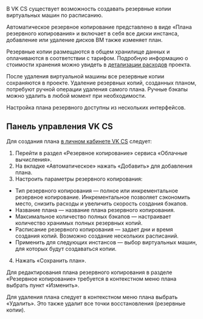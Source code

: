 В VK CS существует возможность создавать резервные копии виртуальных машин по расписанию.

Автоматическое резервное копирование представлено в виде «Плана резервного копирования» и включает в себя все диски инстанса, добавление или удаление дисков ВМ также изменяет план.

<info>

Резервные копии размещаются в общем хранилище данных и оплачиваются в соответствии с тарифом. Подробную информацию о стоимости хранения можно увидеть в [детализации расходов](https://mcs.mail.ru/docs/ru/additionals/billing/operations/detail) проекта.

</info>

После удаления виртуальной машины все резервные копии сохраняются в проекте. Удаление резервных копий, созданных планом, потребуют ручной операции удаления самого плана. Ручные бэкапы можно удалить в любой момент при необходимости.

Настройка плана резервного доступны из нескольких интерфейсов.

## Панель управления VK CS

Для создания плана [в личном кабинете VK CS](https://mcs.mail.ru/app/services/infra/servers/) следует:

1.  Перейти в раздел «Резервное копирование» сервиса «Облачные вычисления».
2.  На вкладке «Автоматическое» нажать «Добавить» для добавления плана.
3.  Настроить параметры резервного копирования:

- Тип резервного копирования — полное или инкрементальное резервное копирование. Инкрементальное позволяет сэкономить место, снизить расходы и увеличить скорость создания бэкапов.
- Название плана — название плана резервного копирования.
- Максимальное количество полных бэкапов — настраивает количество хранимых полных резервных копий.
- Расписание резервного копирования	— задает дни и время создания копий. Возможно создание нескольких расписаний.
- Применить для следующих инстансов	— выбор виртуальных машин, для которых будут создаваться копии.

4. Нажать «Сохранить план».

Для редактирования плана резервного копирования в разделе «Резервное копирование» требуется в контекстном меню плана выбрать пункт «Изменить».

Для удаления плана следует в контекстном меню плана выбрать «Удалить». Это также удалит все точки восстановления (резервные копии).
